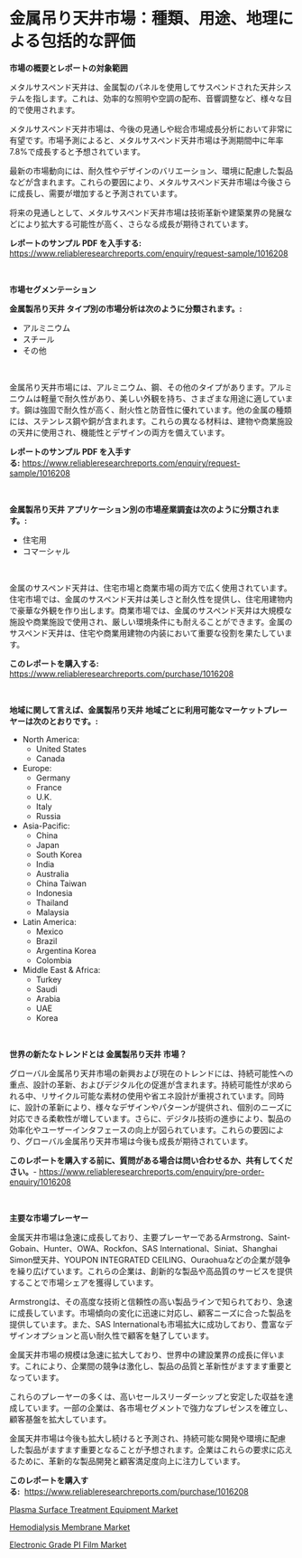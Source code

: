 <p><h1>金属吊り天井市場：種類、用途、地理による包括的な評価</h1></p><p><strong>市場の概要とレポートの対象範囲</strong></p>
<p><p>メタルサスペンド天井は、金属製のパネルを使用してサスペンドされた天井システムを指します。これは、効率的な照明や空調の配布、音響調整など、様々な目的で使用されます。</p><p>メタルサスペンド天井市場は、今後の見通しや総合市場成長分析において非常に有望です。市場予測によると、メタルサスペンド天井市場は予測期間中に年率7.8%で成長すると予想されています。</p><p>最新の市場動向には、耐久性やデザインのバリエーション、環境に配慮した製品などが含まれます。これらの要因により、メタルサスペンド天井市場は今後さらに成長し、需要が増加すると予測されています。</p><p>将来の見通しとして、メタルサスペンド天井市場は技術革新や建築業界の発展などにより拡大する可能性が高く、さらなる成長が期待されています。</p></p>
<p><strong>レポートのサンプル PDF を入手する:</strong> <a href="https://www.reliableresearchreports.com/enquiry/request-sample/1016208">https://www.reliableresearchreports.com/enquiry/request-sample/1016208</a></p>
<p>&nbsp;</p>
<p><strong>市場セグメンテーション</strong></p>
<p><strong>金属製吊り天井 タイプ別の市場分析は次のように分類されます。:</strong></p>
<p><ul><li>アルミニウム</li><li>スチール</li><li>その他</li></ul></p>
<p>&nbsp;</p>
<p><p>金属吊り天井市場には、アルミニウム、鋼、その他のタイプがあります。アルミニウムは軽量で耐久性があり、美しい外観を持ち、さまざまな用途に適しています。鋼は強固で耐久性が高く、耐火性と防音性に優れています。他の金属の種類には、ステンレス鋼や銅が含まれます。これらの異なる材料は、建物や商業施設の天井に使用され、機能性とデザインの両方を備えています。</p></p>
<p><strong>レポートのサンプル PDF を入手する:</strong>&nbsp;<a href="https://www.reliableresearchreports.com/enquiry/request-sample/1016208">https://www.reliableresearchreports.com/enquiry/request-sample/1016208</a></p>
<p>&nbsp;</p>
<p><strong> 金属製吊り天井 アプリケーション別の市場産業調査は次のように分類されます。:</strong></p>
<p><ul><li>住宅用</li><li>コマーシャル</li></ul></p>
<p>&nbsp;</p>
<p><p>金属のサスペンド天井は、住宅市場と商業市場の両方で広く使用されています。住宅市場では、金属のサスペンド天井は美しさと耐久性を提供し、住宅用建物内で豪華な外観を作り出します。商業市場では、金属のサスペンド天井は大規模な施設や商業施設で使用され、厳しい環境条件にも耐えることができます。金属のサスペンド天井は、住宅や商業用建物の内装において重要な役割を果たしています。</p></p>
<p><strong>このレポートを購入する:</strong>&nbsp; <a href="https://www.reliableresearchreports.com/purchase/1016208">https://www.reliableresearchreports.com/purchase/1016208</a></p>
<p>&nbsp;</p>
<p><strong>地域に関して言えば、金属製吊り天井 地域ごとに利用可能なマーケットプレーヤーは次のとおりです。:</strong></p>
<p><ul>
    <li>
        North America:
        <ul>
            <li>United States</li>
            <li>Canada</li>
        </ul>
    </li>
    <li>
        Europe:
        <ul>
            <li>Germany</li>
            <li>France</li>
            <li>U.K.</li>
            <li>Italy</li>
            <li>Russia</li>
        </ul>
    </li>
    <li>
        Asia-Pacific:
        <ul>
            <li>China</li>
            <li>Japan</li>
            <li>South Korea</li>
            <li>India</li>
            <li>Australia</li>
            <li>China Taiwan</li>
            <li>Indonesia</li>
            <li>Thailand</li>
            <li>Malaysia</li>
        </ul>
    </li>
    <li>
        Latin America:
        <ul>
            <li>Mexico</li>
            <li>Brazil</li>
            <li>Argentina Korea</li>
            <li>Colombia</li>
        </ul>
    </li>
    <li>
        Middle East & Africa:
        <ul>
            <li>Turkey</li>
            <li>Saudi</li>
            <li>Arabia</li>
            <li>UAE</li>
            <li>Korea</li>
        </ul>
    </li>
    </ul></p>
<p>&nbsp;</p>
<p><strong>世界の新たなトレンドとは 金属製吊り天井 市場？</strong></p>
<p><p>グローバル金属吊り天井市場の新興および現在のトレンドには、持続可能性への重点、設計の革新、およびデジタル化の促進が含まれます。持続可能性が求められる中、リサイクル可能な素材の使用や省エネ設計が重視されています。同時に、設計の革新により、様々なデザインやパターンが提供され、個別のニーズに対応できる柔軟性が増しています。さらに、デジタル技術の進歩により、製品の効率化やユーザーインタフェースの向上が図られています。これらの要因により、グローバル金属吊り天井市場は今後も成長が期待されています。</p></p>
<p><strong>このレポートを購入する前に、質問がある場合は問い合わせるか、共有してください。</strong>- <a href="https://www.reliableresearchreports.com/enquiry/pre-order-enquiry/1016208">https://www.reliableresearchreports.com/enquiry/pre-order-enquiry/1016208</a></p>
<p>&nbsp;</p>
<p><strong>主要な市場プレーヤー</strong></p>
<p><p>金属天井市場は急速に成長しており、主要プレーヤーであるArmstrong、Saint-Gobain、Hunter、OWA、Rockfon、SAS International、Siniat、Shanghai Simon壁天井、YOUPON INTEGRATED CEILING、Ouraohuaなどの企業が競争を繰り広げています。これらの企業は、創新的な製品や高品質のサービスを提供することで市場シェアを獲得しています。</p><p>Armstrongは、その高度な技術と信頼性の高い製品ラインで知られており、急速に成長しています。市場傾向の変化に迅速に対応し、顧客ニーズに合った製品を提供しています。また、SAS Internationalも市場拡大に成功しており、豊富なデザインオプションと高い耐久性で顧客を魅了しています。</p><p>金属天井市場の規模は急速に拡大しており、世界中の建設業界の成長に伴います。これにより、企業間の競争は激化し、製品の品質と革新性がますます重要となっています。</p><p>これらのプレーヤーの多くは、高いセールスリーダーシップと安定した収益を達成しています。一部の企業は、各市場セグメントで強力なプレゼンスを確立し、顧客基盤を拡大しています。</p><p>金属天井市場は今後も拡大し続けると予測され、持続可能な開発や環境に配慮した製品がますます重要となることが予想されます。企業はこれらの要求に応えるために、革新的な製品開発と顧客満足度向上に注力しています。</p></p>
<p><strong>このレポートを購入する:</strong>&nbsp;&nbsp;<a href="https://www.reliableresearchreports.com/purchase/1016208">https://www.reliableresearchreports.com/purchase/1016208</a></p>
<p><p><a href="https://view.publitas.com/reportprime-1/plasma-surface-treatment-equipment-market-size-share-trends-analysis-report-by-application-regional-outlook-competitive-strategies-and-segment-forecasts-2023-2030/">Plasma Surface Treatment Equipment Market</a></p><p><a href="https://view.publitas.com/reportprime-1/hemodialysis-membrane-market-dynamics-2023-2030-also-about-its-market-trends-projections-and-opportunities/">Hemodialysis Membrane Market</a></p><p><a href="https://view.publitas.com/reportprime-1/electronic-grade-pi-film-market-size-and-growth-market-segmentation-regional-and-country-breakdowns-and-market-trends-for-period-from-2023-2030/">Electronic Grade PI Film Market</a></p></p>